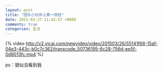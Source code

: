 ```yaml
---
layout: post
title: "团队小伙伴上第一财经"
date: 2015-03-27 11:43:57 +0800
comments: true
categories: 生活
---
```


{% video http://v2.yicai.com/newvideo/video/201503/26/55141f68-15af-04e3-443c-b0c7c362/transcode_50736195-6c28-756d-ee5f-0d6013fc.mp4 %}

ps：貌似没看到我
